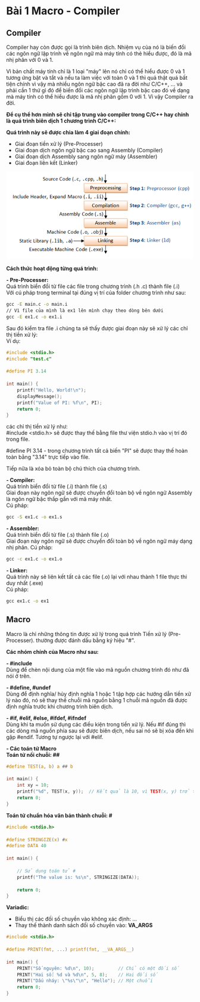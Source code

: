 
# Bài 1 Macro - Compiler

## Compiler

Compiler hay còn được gọi là trình biên dịch. Nhiệm vụ của nó là biến đổi các ngôn ngữ lập trình về ngôn ngữ mà máy tính có thẻ hiểu được, đó là mã nhị phân với 0 và 1. 
 
Vì bản chất máy tính chỉ là 1 loại "máy" lên nó chỉ có thể hiểu được 0 và 1 tương ứng bật và tắt và nếu ta làm việc với toàn 0 và 1 thì quả thật quá bất tiện chính vì vậy mà nhiều ngôn ngữ bậc cao đã ra đời như C/C++, ... và phải cần 1 thứ gì đó để biến đổi các ngôn ngữ lập trình bậc cao đó về dạng mà máy tính có thể hiểu được là mã nhị phân gồm 0 với 1. Vì vậy Compiler ra đời.
  
**Để cụ thể hơn mình sẽ chỉ tập trung vào compiler trong C/C++ hay chính là quá trình biên dịch 1 chương trình C/C++:**
  
__Quá trình này sẽ được chia làm 4 giai đoạn chính:__

* Giai đoạn tiền xử lý (Pre-Processer)
* Giai đoạn dịch ngôn ngữ bậc cao sang Assembly (Compiler)
* Giai đoạn dịch Assembly sang ngôn ngữ máy (Assembler)
* Giai đoạn liên kết (Linker)

![Quá trình biên dịch 1 chương trình](img/GCC_CompilationProcess.png)

__Cách thức hoạt động từng quá trình:__

**- Pre-Processer:**  
Quá trình biển đổi từ file các file trong chương trình (.h .c) thành file (.i)  
Với cú pháp trong terminal tại đúng vị trí của folder chương trình như sau:
```cmd
gcc -E main.c -o main.i
// Vì file của mình là ex1 lên mình chạy theo dòng bên dưới
gcc -E ex1.c -o ex1.i
```
Sau đó kiểm tra file .i chúng ta sẽ thấy được giai đoạn này sẽ xử lý các chỉ thị tiền xử lý:  
Ví dụ:  
```c
#include <stdio.h>
#include "test.c"

#define PI 3.14

int main() {
    printf("Hello, World!\n");
    displayMessage();
    printf("Value of PI: %f\n", PI);
    return 0;
}
```
các chỉ thị tiền xử lý như:  
#include <stdio.h> sẽ được thay thế bằng file thư viện stdio.h vào vị trí đó trong file.  
   
#define PI 3.14 - trong chương trình tất cả biến "PI" sẽ được thay thế hoàn toàn bằng "3.14" trực tiếp vào file.

Tiếp nữa là xóa bỏ toàn bộ chú thích của chương trình.  

**- Compiler:**  
Quá trình biển đổi từ file (.i) thành file (.s)  
Giai đoạn này ngôn ngữ sẽ được chuyển đổi toàn bộ về ngôn ngữ Assembly là ngôn ngữ bậc thấp gần với mã máy nhất.  
Cú pháp:  
```cmd
gcc -S ex1.c -o ex1.s
```
**- Assembler:**  
Quá trình biển đổi từ file (.s) thành file (.o)  
Giai đoạn này ngôn ngữ sẽ được chuyển đổi toàn bộ về ngôn ngữ máy dạng nhị phân.
Cú pháp:  
```cmd
gcc -c ex1.c -o ex1.o
```
**- Linker:**  
Quá trình này sẽ liên kết tất cả các file (.o) lại với nhau thành 1 file thực thi duy nhất (.exe)   
Cú pháp:  
```cmd
gcc ex1.c -o ex1
```

## Macro  

Macro là chỉ những thông tin được xử lý trong quá trình Tiền xử lý (Pre-Processer).  thường được đánh dấu bằng ký hiệu "#".

**Các nhóm chính của Macro như sau:**  

**- #include**  
Dùng để chèn nội dung của một file vào mã nguồn chương trình đó như đã nói ở trên.

**- #define, #undef**  
Dùng để định nghĩa/ hủy định nghĩa 1 hoặc 1 tập hợp các hướng dẫn tiền xử lý nào đó, nó sẽ thay thế chuỗi mã nguồn bằng 1 chuỗi mã nguồn đã được định nghĩa trước khi chương trình biên dịch.

**- #if, #elif, #else, #ifdef, #ifndef**  
Dùng khi ta muốn sử dụng các điều kiện trong tiền xử lý. Nếu #if đúng thì các dòng mã nguồn phía sau sẽ được biên dịch, nếu sai nó sẽ bị xóa đến khi gặp #endif. Tương tự ngược lại với #elif.

**- Các toán tử Macro**  
__Toán tử nối chuỗi: ##__  
```c
#define TEST(a, b) a ## b

int main() {
    int xy = 10;
    printf("%d", TEST(x, y));  // Kết quả là 10, vì TEST(x, y) trở thành "xy"
    return 0;
}

```
__Toán tử chuẩn hóa văn bản thành chuỗi: #__  
```c
#include <stdio.h>

#define STRINGIZE(x) #x
#define DATA 40

int main() {

    // Sử dụng toán tử #
    printf("The value is: %s\n", STRINGIZE(DATA));

    return 0;
}
```
__Variadic:__   
+ Biểu thị các đối số chuyền vào không xác định: ...
+ Thay thế thành danh sách đối số chuyền vào: __VA_ARGS__  
```c
#include <stdio.h>

#define PRINT(fmt, ...) printf(fmt, __VA_ARGS__)

int main() {
    PRINT("Số nguyên: %d\n", 10);         // Chỉ có một đối số
    PRINT("Hai số: %d và %d\n", 5, 8);    // Hai đối số
    PRINT("Dấu nháy: \"%s\"\n", "Hello"); // Một chuỗi
    return 0;
} 

```